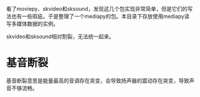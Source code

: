 看了moviepy、skvideo和sksound，发现这几个包实现非常简单，但是它们的写法也有一些瑕疵。于是整理了一个mediapy的包。本目录下存放使用mediapy读写多媒体数据的实例。  

skvideo和sksound相对割裂，无法统一起来。  

# 基音断裂
基音断裂意思是能量最高的音调存在突变，会导致扬声器的震动存在突变，导致声音不够流畅。  